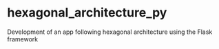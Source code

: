 # hexagonal_architecture_py
Development of an app following hexagonal architecture using the Flask framework
